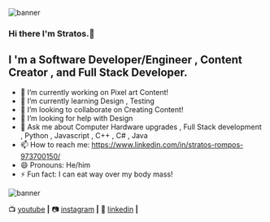 ![banner](https://user-images.githubusercontent.com/64089173/103980891-66ae4b00-5189-11eb-8be3-1a865bd90a8d.png)
### Hi there I'm Stratos.👋

## I 'm a Software Developer/Engineer , Content Creator , and Full Stack Developer.

- 🔭 I’m currently working on Pixel art Content!
- 🌱 I’m currently learning Design , Testing 
- 👯 I’m looking to collaborate on Creating Content!
- 🤔 I’m looking for help with Design
- 💬 Ask me about Computer Hardware upgrades , Full Stack development , Python , Javascript , C++ , C# , Java 
- 📫 How to reach me: https://www.linkedin.com/in/stratos-rompos-973700150/
- 😄 Pronouns: He/him
- ⚡ Fun fact: I can eat way over my body mass!

![banner][website]

📺 [youtube][youtube] **|** 
📷 [instagram][instagram] **|** 
👔 [linkedin][linkedin] **|**

[website]: https://super-heroes-quest.netlify.app
[youtube]: https://www.youtube.com/results?search_query=Stratosro+Rompos
[instagram]: https://instagram.com/stratos_rompos
[linkedin]: https://www.linkedin.com/in/stratos-rompos-973700150/
